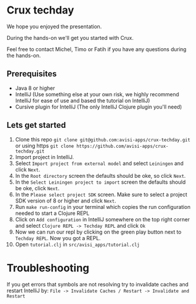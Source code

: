 # Crux techday

We hope you enjoyed the presentation.

During the hands-on we'll get you started with Crux.

Feel free to contact Michel, Timo or Fatih if you have any questions during the hands-on.

## Prerequisites
- Java 8 or higher
- IntelliJ (Use something else at your own risk, we highly recommend IntelliJ for ease of use and based the tutorial on IntelliJ)
- Cursive plugin for IntelliJ (The only IntelliJ Clojure plugin you'll need)

## Lets get started

1. Clone this repo `git clone git@github.com:avisi-apps/crux-techday.git` or using https `git clone https://github.com/avisi-apps/crux-techday.git`
2. Import project in IntelliJ.
3. Select `Import project from external model` and select `Leiningen` and click `Next`.
4. In the `Root directory` screen the defaults should be oke, so click `Next`.
5. In the `Select Leiningen project to import` screen the defaults should be oke, click `Next`.
6. In the `Please select project SDK` screen. Make sure to select a project SDK version of 8 or higher and click `Next`.
7. Run `make run-config` in your terminal which copies the run configuration needed to start a Clojure REPL
8. Click on `Add configuration` in IntelliJ somewhere on the top right corner and select `Clojure REPL -> Techday REPL` and click `Ok`
9. Now we can run our repl by clicking on the green play button next to `Techday REPL`. Now you got a REPL.
10. Open `tutorial.clj` in `src/avisi_apps/tutorial.clj`

# Troubleshooting
If you get errors that symbols are not resolving try to invalidate caches and restart IntelliJ by: `File -> Invalidate Caches / Restart -> Invalidate and Restart`
